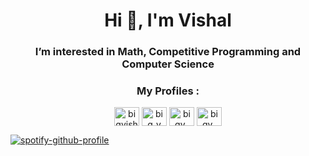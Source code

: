 <h1 align="center">Hi 👋, I'm Vishal</h1>
<h3 align="center">I’m interested in Math, Competitive Programming and Computer Science</h3>

<h3 align="center">My Profiles :</h3>
<p align="center">
<a href="https://kaggle.com/bigvish" target="blank"><img align="center" src="https://raw.githubusercontent.com/rahuldkjain/github-profile-readme-generator/master/src/images/icons/Social/kaggle.svg" alt="bigvish" height="30" width="40" /></a>
<a href="https://www.codechef.com/users/big_v" target="blank"><img align="center" src="https://cdn.jsdelivr.net/npm/simple-icons@3.1.0/icons/codechef.svg" alt="big_v" height="30" width="40" /></a>
<a href="https://codeforces.com/profile/bigv_" target="blank"><img align="center" src="https://raw.githubusercontent.com/rahuldkjain/github-profile-readme-generator/master/src/images/icons/Social/codeforces.svg" alt="bigv_" height="30" width="40" /></a>
<a href="https://www.leetcode.com/bigv_" target="blank"><img align="center" src="https://raw.githubusercontent.com/rahuldkjain/github-profile-readme-generator/master/src/images/icons/Social/leet-code.svg" alt="bigv_" height="30" width="40" /></a>
</p>

[![spotify-github-profile](https://spotify-github-profile.vercel.app/api/view?uid=31bhfdswh6m4eph4twpnig4fyvty&cover_image=true&theme=natemoo-re&show_offline=true&background_color=121212&bar_color=53b14f&bar_color_cover=false)](https://spotify-github-profile.vercel.app/api/view?uid=31bhfdswh6m4eph4twpnig4fyvty&redirect=true)

<!---
SinghaniaV/SinghaniaV is a ✨ special ✨ repository because its `README.md` (this file) appears on your GitHub profile.
You can click the Preview link to take a look at your changes.
--->

